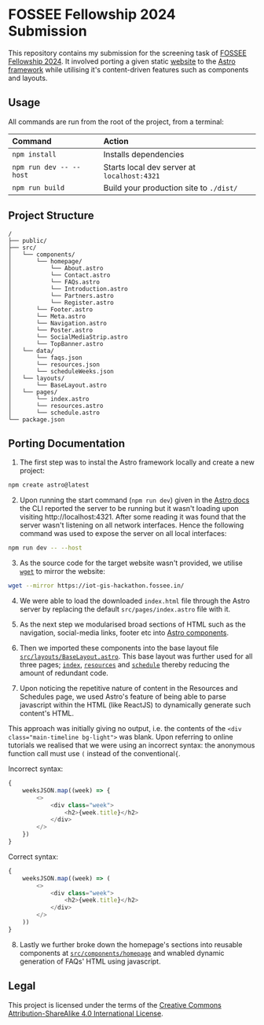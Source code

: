 # FOSSEE Fellowship 2024 Submission

This repository contains my submission for the screening task of [FOSSEE Fellowship 2024](https://fossee.in/fellowship/2024). It involved porting a given static [website](https://iot-gis-hackathon.fossee.in/) to the [Astro framework](https://astro.build/) while utilising it's content-driven features such as components and layouts.

## Usage

All commands are run from the root of the project, from a terminal:

| Command                   | Action                                           |
| :------------------------ | :----------------------------------------------- |
| `npm install`             | Installs dependencies                            |
| `npm run dev -- --host`             | Starts local dev server at `localhost:4321`      |
| `npm run build`           | Build your production site to `./dist/`          |


## Project Structure

```text
/
├── public/
├── src/
│   └── components/
│       └── homepage/
│           └── About.astro
│           └── Contact.astro
│           └── FAQs.astro
│           └── Introduction.astro
│           └── Partners.astro
│           └── Register.astro
│       └── Footer.astro
│       └── Meta.astro
│       └── Navigation.astro
│       └── Poster.astro
│       └── SocialMediaStrip.astro
│       └── TopBanner.astro
│   └── data/
│       └── faqs.json
│       └── resources.json
│       └── scheduleWeeks.json
│   └── layouts/
│       └── BaseLayout.astro
│   └── pages/
│       └── index.astro
│       └── resources.astro
│       └── schedule.astro
└── package.json
```

## Porting Documentation

1. The first step was to instal the Astro framework locally and create a new project:

```sh
npm create astro@latest
```

2. Upon running the start command (`npm run dev`) given in the [Astro docs](https://docs.astro.build/en/install/auto/) the CLI reported the server to be running but it wasn't loading upon visiting http://localhost:4321. After some reading it was found that the server wasn't listening on all network interfaces. Hence the following command was used to expose the server on all local interfaces:

```sh
npm run dev -- --host
```

3. As the source code for the target website wasn't provided, we utilise [`wget`](https://www.gnu.org/software/wget/) to mirror the website:

```sh
wget --mirror https://iot-gis-hackathon.fossee.in/
```

4. We were able to load the downloaded `index.html` file through the Astro server by replacing the default `src/pages/index.astro` file with it.

5. As the next step we modularised broad sections of HTML such as the navigation, social-media links, footer etc into [Astro components](https://docs.astro.build/en/basics/astro-components/).

6. Then we imported these components into the base layout file [`src/layouts/BaseLayout.astro`](src/layouts/BaseLayout.astro). This base layout was further used for all three pages; [`index`](src/pages/index.astro), [`resources`](src/pages/resources.astro) and [`schedule`](src/pages/schedule.astro) thereby reducing the amount of redundant code.

7. Upon noticing the repetitive nature of content in the Resources and Schedules page, we used Astro's feature of being able to parse javascript within the HTML (like ReactJS) to dynamically generate such content's HTML.

This approach was initially giving no output, i.e. the contents of the `<div class="main-timeline bg-light">` was blank. Upon referring to online tutorials we realised that we were using an incorrect syntax: the anonymous function call must use `(` instead of the conventional`{`.

Incorrect syntax:

```js
{
    weeksJSON.map((week) => {
        <>
            <div class="week">
                <h2>{week.title}</h2>
            </div>
        </>
    })
}
```

Correct syntax:

```js
{
    weeksJSON.map((week) => (
        <>
            <div class="week">
                <h2>{week.title}</h2>
            </div>
        </>
    ))
}
```

8. Lastly we further broke down the homepage's sections into reusable components at [`src/components/homepage`](src/components/homepage) and wnabled dynamic generation of FAQs' HTML using javascript.

## Legal

This project is licensed under the terms of the [Creative Commons Attribution-ShareAlike 4.0 International License](LICENSE).
